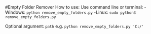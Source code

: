 #Empty Folder Remover
How to use:
Use command line or terminal:
-Windows: `python remove_empty_folders.py`
-Linux: `sudo python3 remove_empty_folders.py`

Optional argument: `path`
e.g. `python remove_empty_folders.py 'C:/'`